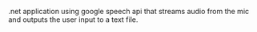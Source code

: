 .net application using google speech api that streams audio from the mic and outputs the user input to a text file.

